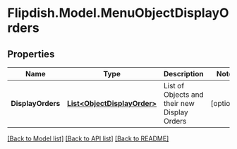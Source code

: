 # Flipdish.Model.MenuObjectDisplayOrders
## Properties

Name | Type | Description | Notes
------------ | ------------- | ------------- | -------------
**DisplayOrders** | [**List&lt;ObjectDisplayOrder&gt;**](ObjectDisplayOrder.md) | List of Objects and their new Display Orders | [optional] 

[[Back to Model list]](../README.md#documentation-for-models) [[Back to API list]](../README.md#documentation-for-api-endpoints) [[Back to README]](../README.md)

